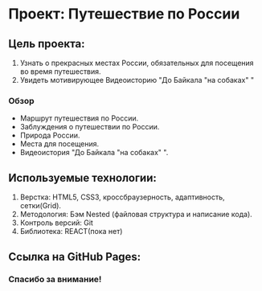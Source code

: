 # Проект: Путешествие по России

## Цель проекта:
1. Узнать о прекрасных местах России, обязательных для посещения во время путешествия.
2. Увидеть мотивирующее Видеоисторию "До Байкала "на собаках" "

### Обзор
* Маршрут путешествия по России.
* Заблуждения о путешествии по России.
* Природа России.
* Места для посещения.
* Видеоистория "До Байкала "на собаках" ".

## Используемые технологии:
1. Верстка: HTML5, CSS3, кроссбраузерность, адаптивность, сетки(Grid).
2. Методология: Бэм Nested (файловая структура и написание кода).
3. Контроль версий: Git
4. Библиотека: REACT(пока нет)

## Ссылка на GitHub Pages:


### Спасибо за внимание!
